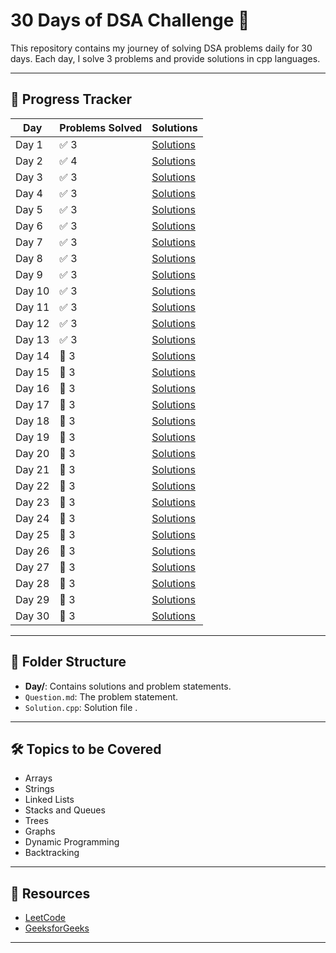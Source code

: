 # 30 Days of DSA Challenge 🚀

This repository contains my journey of solving DSA problems daily for 30 days. Each day, I solve 3 problems and provide solutions in cpp languages.

---

## 🚧 Progress Tracker

| Day    | Problems Solved | Solutions            |
| ------ | --------------- | -------------------- |
| Day 1  | ✅ 3            | [Solutions](./DAY1)  |
| Day 2  | ✅ 4            | [Solutions](./DAY2)  |
| Day 3  | ✅ 3            | [Solutions](./DAY3)  |
| Day 4  | ✅ 3            | [Solutions](./DAY4)  |
| Day 5  | ✅ 3            | [Solutions](./DAY5)  |
| Day 6  | ✅ 3            | [Solutions](./Day6)  |
| Day 7  | ✅ 3            | [Solutions](./Day7)  |
| Day 8  | ✅ 3            | [Solutions](./Day8)  |
| Day 9  | ✅ 3            | [Solutions](./Day9)  |
| Day 10 | ✅ 3            | [Solutions](./Day10) |
| Day 11 | ✅ 3            | [Solutions](./Day11) |
| Day 12 | ✅ 3            | [Solutions](./Day12) |
| Day 13 | ✅ 3            | [Solutions](./Day13) |
| Day 14 | 🔲 3            | [Solutions](./Day14) |
| Day 15 | 🔲 3            | [Solutions](./Day15) |
| Day 16 | 🔲 3            | [Solutions](./Day16) |
| Day 17 | 🔲 3            | [Solutions](./Day17) |
| Day 18 | 🔲 3            | [Solutions](./Day18) |
| Day 19 | 🔲 3            | [Solutions](./Day19) |
| Day 20 | 🔲 3            | [Solutions](./Day20) |
| Day 21 | 🔲 3            | [Solutions](./Day21) |
| Day 22 | 🔲 3            | [Solutions](./Day22) |
| Day 23 | 🔲 3            | [Solutions](./Day23) |
| Day 24 | 🔲 3            | [Solutions](./Day24) |
| Day 25 | 🔲 3            | [Solutions](./Day25) |
| Day 26 | 🔲 3            | [Solutions](./Day26) |
| Day 27 | 🔲 3            | [Solutions](./Day27) |
| Day 28 | 🔲 3            | [Solutions](./Day28) |
| Day 29 | 🔲 3            | [Solutions](./Day29) |
| Day 30 | 🔲 3            | [Solutions](./Day30) |

---

## 📂 Folder Structure

- **Day/**: Contains solutions and problem statements.
- `Question.md`: The problem statement.
- `Solution.cpp`: Solution file .

---

## 🛠️ Topics to be Covered

- Arrays
- Strings
- Linked Lists
- Stacks and Queues
- Trees
- Graphs
- Dynamic Programming
- Backtracking

---

## 🔗 Resources

- [LeetCode](https://leetcode.com/)
- [GeeksforGeeks](https://www.geeksforgeeks.org/)

---
